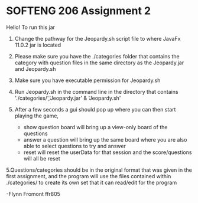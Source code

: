 # SOFTENG 206 Assignment 2

Hello!
To run this jar
1. Change the pathway for the Jeopardy.sh script file to where JavaFx 11.0.2 jar is located

2. Please make sure you have the ./categories folder that contains the category with question files in the same directory
as the Jeopardy.jar and Jeopardy.sh

3. Make sure you have executable permission for Jeopardy.sh

4. Run Jeopardy.sh in the command line in the directory that contains './categories/','Jeopardy.jar' & 'Jeopardy.sh'

5. After a few seconds a gui should pop up where you can then start playing the game,
	- show question board will bring up a view-only board of the questions
	- answer a question will bring up the same board where you are also able to select questions to try and answer
	- reset will reset the userData for that session and the score/questions will all be reset
	
5.Questions/categories should be in the original format that was given in the first assignment, and the program will use the files contained within ./categories/ to create its own set that it can read/edit for the program

-Flynn Fromont
ffr805

